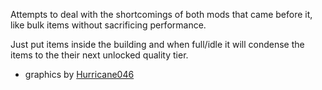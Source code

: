 Attempts to deal with the shortcomings of both mods that came before it, like bulk items without sacrificing performance.

Just put items inside the building and when full/idle it will condense the items to the their next unlocked quality tier.

- graphics by [Hurricane046](https://mods.factorio.com/user/Hurricane046)
